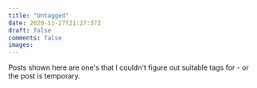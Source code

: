 ```yaml
---
title: "Untagged"
date: 2020-11-27T21:27:37Z
draft: false
comments: false
images:
---
```


Posts shown here are one's that I couldn't figure out suitable tags for - or the post is temporary.